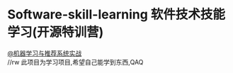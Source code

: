 # Software-skill-learning 软件技术技能学习(开源特训营)

[@机器学习与推荐系统实战](https://www.bilibili.com/video/BV1R4411N78S)    
//rw
 此项目为学习项目,希望自己能学到东西,QAQ
